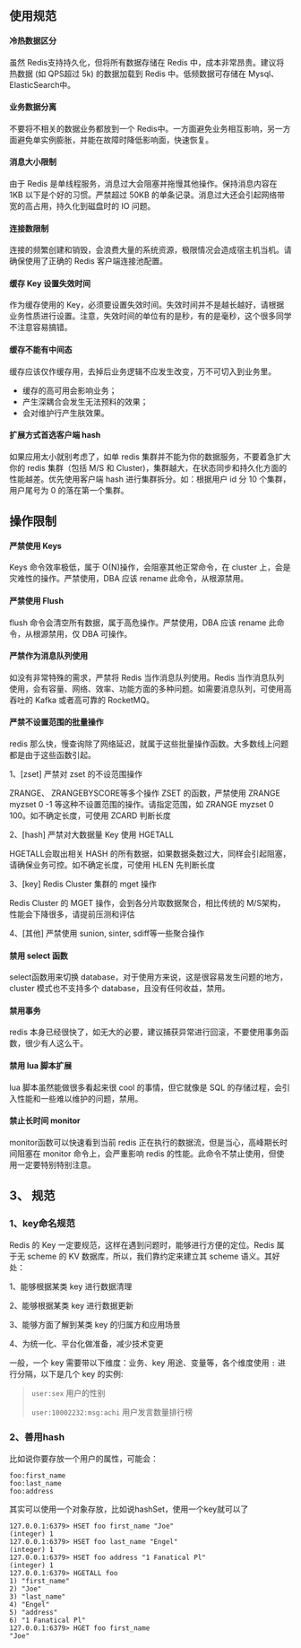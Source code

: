 ## 使用规范

#### 冷热数据区分

虽然 Redis支持持久化，但将所有数据存储在 Redis 中，成本非常昂贵。建议将热数据 (如 QPS超过 5k) 的数据加载到 Redis 中。低频数据可存储在 Mysql、 ElasticSearch中。

#### 业务数据分离

不要将不相关的数据业务都放到一个 Redis中。一方面避免业务相互影响，另一方面避免单实例膨胀，并能在故障时降低影响面，快速恢复。

#### 消息大小限制

由于 Redis 是单线程服务，消息过大会阻塞并拖慢其他操作。保持消息内容在 1KB 以下是个好的习惯。严禁超过 50KB 的单条记录。消息过大还会引起网络带宽的高占用，持久化到磁盘时的 IO 问题。

#### 连接数限制

连接的频繁创建和销毁，会浪费大量的系统资源，极限情况会造成宿主机当机。请确保使用了正确的 Redis 客户端连接池配置。

#### 缓存 Key 设置失效时间

作为缓存使用的 Key，必须要设置失效时间。失效时间并不是越长越好，请根据业务性质进行设置。注意，失效时间的单位有的是秒，有的是毫秒，这个很多同学不注意容易搞错。

#### 缓存不能有中间态

缓存应该仅作缓存用，去掉后业务逻辑不应发生改变，万不可切入到业务里。

- 缓存的高可用会影响业务；
- 产生深耦合会发生无法预料的效果；
- 会对维护行产生肤效果。

#### 扩展方式首选客户端 hash

如果应用太小就别考虑了，如单 redis 集群并不能为你的数据服务，不要着急扩大你的 redis 集群（包括 M/S 和 Cluster)，集群越大，在状态同步和持久化方面的性能越差。优先使用客户端 hash 进行集群拆分。如：根据用户 id 分 10 个集群，用户尾号为 0 的落在第一个集群。

## 操作限制

#### 严禁使用 Keys

Keys 命令效率极低，属于 O(N)操作，会阻塞其他正常命令，在 cluster 上，会是灾难性的操作。严禁使用，DBA 应该 rename 此命令，从根源禁用。

#### 严禁使用 Flush

flush 命令会清空所有数据，属于高危操作。严禁使用，DBA 应该 rename 此命令，从根源禁用，仅 DBA 可操作。

#### 严禁作为消息队列使用

如没有非常特殊的需求，严禁将 Redis 当作消息队列使用。Redis 当作消息队列使用，会有容量、网络、效率、功能方面的多种问题。如需要消息队列，可使用高吞吐的 Kafka 或者高可靠的 RocketMQ。

#### 严禁不设置范围的批量操作

redis 那么快，慢查询除了网络延迟，就属于这些批量操作函数。大多数线上问题都是由于这些函数引起。

1、[zset] 严禁对 zset 的不设范围操作

ZRANGE、 ZRANGEBYSCORE等多个操作 ZSET 的函数，严禁使用 ZRANGE myzset 0 -1 等这种不设置范围的操作。请指定范围，如 ZRANGE myzset 0 100。如不确定长度，可使用 ZCARD 判断长度

2、[hash] 严禁对大数据量 Key 使用 HGETALL

HGETALL会取出相关 HASH 的所有数据，如果数据条数过大，同样会引起阻塞，请确保业务可控。如不确定长度，可使用 HLEN 先判断长度

3、[key] Redis Cluster 集群的 mget 操作

Redis Cluster 的 MGET 操作，会到各分片取数据聚合，相比传统的 M/S架构，性能会下降很多，请提前压测和评估

4、[其他] 严禁使用 sunion, sinter, sdiff等一些聚合操作

#### 禁用 select 函数

select函数用来切换 database，对于使用方来说，这是很容易发生问题的地方，cluster 模式也不支持多个 database，且没有任何收益，禁用。

#### 禁用事务

redis 本身已经很快了，如无大的必要，建议捕获异常进行回滚，不要使用事务函数，很少有人这么干。

#### 禁用 lua 脚本扩展

lua 脚本虽然能做很多看起来很 cool 的事情，但它就像是 SQL 的存储过程，会引入性能和一些难以维护的问题，禁用。

#### 禁止长时间 monitor

monitor函数可以快速看到当前 redis 正在执行的数据流，但是当心，高峰期长时间阻塞在 monitor 命令上，会严重影响 redis 的性能。此命令不禁止使用，但使用一定要特别特别注意。

## 3、 规范

### 1、key命名规范

Redis 的 Key 一定要规范，这样在遇到问题时，能够进行方便的定位。Redis 属于无 scheme 的 KV 数据库，所以，我们靠约定来建立其 scheme 语义。其好处：

1、能够根据某类 key 进行数据清理 

2、能够根据某类 key 进行数据更新 

3、能够方面了解到某类 key 的归属方和应用场景 

4、为统一化、平台化做准备，减少技术变更

一般，一个 key 需要带以下维度：业务、key 用途、变量等，各个维度使用 `:` 进行分隔，以下是几个 key 的实例:

> `user:sex`   用户的性别
>
> `user:10002232:msg:achi`  用户发言数量排行榜

### 2、善用hash

比如说你要存放一个用户的属性，可能会：

```shell
foo:first_name
foo:last_name
foo:address
```

其实可以使用一个对象存放，比如说hashSet，使用一个key就可以了

```shell
127.0.0.1:6379> HSET foo first_name "Joe" 
(integer) 1 
127.0.0.1:6379> HSET foo last_name "Engel" 
(integer) 1 
127.0.0.1:6379> HSET foo address "1 Fanatical Pl" 
(integer) 1 
127.0.0.1:6379> HGETALL foo
1) "first_name" 
2) "Joe" 
3) "last_name" 
4) "Engel" 
5) "address" 
6) "1 Fanatical Pl" 
127.0.0.1:6379> HGET foo first_name
"Joe"
```